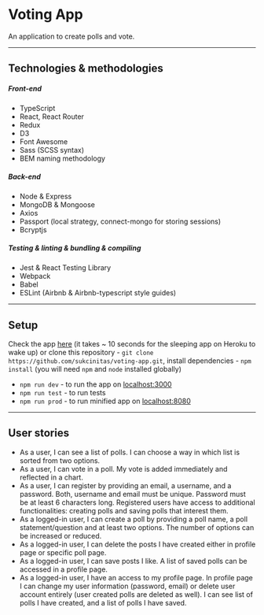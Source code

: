 # Voting App
An application to create polls and vote.

----
## Technologies & methodologies
##### Front-end
- TypeScript
- React, React Router
- Redux
- D3
- Font Awesome
- Sass (SCSS syntax)
- BEM naming methodology

##### Back-end
- Node & Express
- MongoDB & Mongoose
- Axios
- Passport (local strategy, connect-mongo for storing sessions)
- Bcryptjs

##### Testing & linting & bundling & compiling
- Jest & React Testing Library
- Webpack 
- Babel
- ESLint (Airbnb & Airbnb-typescript style guides)

----
## Setup
Check the app [here](https://still-bayou-60170.herokuapp.com) (it takes ~ 10 seconds for the sleeping app on Heroku to wake up) or clone this repository - `git clone https://github.com/sukcinitas/voting-app.git`, install dependencies - 
`npm install` (you will need `npm` and `node` installed globally) 

- `npm run dev` - to run the app on [localhost:3000](http://localhost:3000/)
- `npm run test` - to run tests
- `npm run prod` - to run minified app on [localhost:8080](http://localhost:8080/) 

----
## User stories

- As a user, I can see a list of polls. I can choose a way in which list is sorted from two options.
- As a user, I can vote in a poll. My vote is added immediately and reflected in a chart.
- As a user, I can register by providing an email, a username, and a password. Both, username and email must be unique. Password must be at least 6 characters long. Registered users have access to additional functionalities: creating polls and saving polls that interest them.
- As a logged-in user, I can create a poll by providing a poll name, a poll statement/question and at least two options. The number of options can be increased or reduced.
- As a logged-in user, I can delete the posts I have created either in profile page or specific poll page.
- As a logged-in user, I can save posts I like. A list of saved polls can be accessed in a profile page.
- As a logged-in user, I have an access to my profile page. In profile page I can change my user information (password, email) or delete user account entirely (user created polls are deleted as well). I can see list of polls I have created, and a list of polls I have saved.